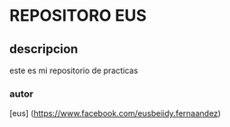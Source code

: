 # REPOSITORO EUS 
## descripcion 
este es mi repositorio de practicas 
### autor 
[eus] (https://www.facebook.com/eusbeiidy.fernaandez)
